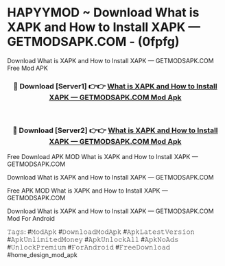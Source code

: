 # HAPYYMOD ~ Download What is XAPK and How to Install XAPK — GETMODSAPK.COM - (0fpfg)
Download What is XAPK and How to Install XAPK — GETMODSAPK.COM Free Mod APK

<div align="center">
<h3>🔴 Download [Server1] 👉👉 <a href="https://apk-comot.site?title=What_is_XAPK_and_How_to_Install_XAPK_—_GETMODSAPK.COM">What is XAPK and How to Install XAPK — GETMODSAPK.COM Mod Apk</a></h3><br>

<h3>🔴 Download [Server2] 👉👉 <a href="https://apk-comot.site?title=What_is_XAPK_and_How_to_Install_XAPK_—_GETMODSAPK.COM">What is XAPK and How to Install XAPK — GETMODSAPK.COM Mod Apk</a></h3>
</div>


Free Download APK MOD What is XAPK and How to Install XAPK — GETMODSAPK.COM

Download What is XAPK and How to Install XAPK — GETMODSAPK.COM 

Free APK MOD What is XAPK and How to Install XAPK — GETMODSAPK.COM 

Download What is XAPK and How to Install XAPK — GETMODSAPK.COM Mod For Android

𝚃𝚊𝚐𝚜: #𝙼𝚘𝚍𝙰𝚙𝚔 #𝙳𝚘𝚠𝚗𝚕𝚘𝚊𝚍𝙼𝚘𝚍𝙰𝚙𝚔 #𝙰𝚙𝚔𝙻𝚊𝚝𝚎𝚜𝚝𝚅𝚎𝚛𝚜𝚒𝚘𝚗 #𝙰𝚙𝚔𝚄𝚗𝚕𝚒𝚖𝚒𝚝𝚎𝚍𝙼𝚘𝚗𝚎𝚢 #𝙰𝚙𝚔𝚄𝚗𝚕𝚘𝚌𝚔𝙰𝚕𝚕 #𝙰𝚙𝚔𝙽𝚘𝙰𝚍𝚜 #𝚄𝚗𝚕𝚘𝚌𝚔𝙿𝚛𝚎𝚖𝚒𝚞𝚖 #𝙵𝚘𝚛𝙰𝚗𝚍𝚛𝚘𝚒𝚍 #𝙵𝚛𝚎𝚎𝙳𝚘𝚠𝚗𝚕𝚘𝚊𝚍 #home_design_mod_apk